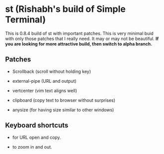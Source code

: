 # st (Rishabh's build of Simple Terminal)

This is 0.8.4 build of st with important patches.
This is very minimal buid with only those patches that I really need.
It may or may not be beautiful. **If you are looking for more attractive build,
then switch to alpha branch.**

## Patches

- Scrollback (scroll without holding key)

- external-pipe (URL and output)

- vertcenter (vim text aligns well)

- clipboard (copy text to browser without surprises)

- anysize (for having size similar to other windows)

## Keyboard shortcuts

- <C-A-u> <C-A-y> for URL open and copy.

- <C-A-k> <C-A-j> to zoom in and out.
